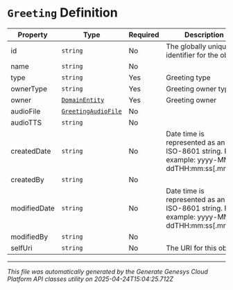 # `Greeting` Definition

| Property | Type | Required | Description |
|----------|------|----------|-------------|
| id | `string` | No | The globally unique identifier for the object. |
| name | `string` | No |  |
| type | `string` | Yes | Greeting type |
| ownerType | `string` | Yes | Greeting owner type |
| owner | [`DomainEntity`](domainentity-definition.md) | Yes | Greeting owner |
| audioFile | [`GreetingAudioFile`](greetingaudiofile-definition.md) | No |  |
| audioTTS | `string` | No |  |
| createdDate | `string` | No | Date time is represented as an ISO-8601 string. For example: yyyy-MM-ddTHH:mm:ss[.mmm]Z |
| createdBy | `string` | No |  |
| modifiedDate | `string` | No | Date time is represented as an ISO-8601 string. For example: yyyy-MM-ddTHH:mm:ss[.mmm]Z |
| modifiedBy | `string` | No |  |
| selfUri | `string` | No | The URI for this object |

---

*This file was automatically generated by the Generate Genesys Cloud Platform API classes utility on 2025-04-24T15:04:25.712Z*